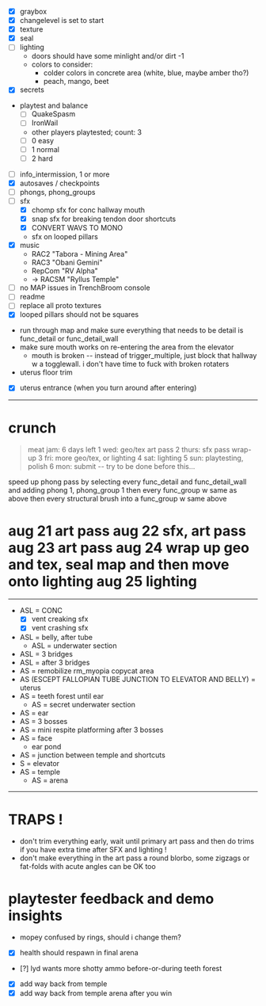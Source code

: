 - [x] graybox
- [x] changelevel is set to start
- [x] texture
- [x] seal
- [ ] lighting
  - doors should have some minlight and/or dirt -1
  - colors to consider:
    - colder colors in concrete area (white, blue, maybe amber tho?)
    - peach, mango, beet
- [x] secrets
- playtest and balance
  - [ ] QuakeSpasm
  - [ ] IronWail
  - other players playtested; count: 3
  - [ ] 0 easy
  - [ ] 1 normal
  - [ ] 2 hard
- [ ] info_intermission, 1 or more
- [x] autosaves / checkpoints
- [ ] phongs, phong_groups
- [ ] sfx
  - [x] chomp sfx for conc hallway mouth
  - [x] snap sfx for breaking tendon door shortcuts
  - [x] CONVERT WAVS TO MONO
  - sfx on looped pillars
- [x] music
  - RAC2 "Tabora - Mining Area"
  - RAC3 "Obani Gemini"
  - RepCom "RV Alpha"
  - -> RACSM "Ryllus Temple"
- [ ] no MAP issues in TrenchBroom console
- [ ] readme
- [ ] replace all proto textures
- [x] looped pillars should not be squares
- run through map and make sure everything that needs to be detail is func_detail or func_detail_wall
- make sure mouth works on re-entering the area from the elevator
  - mouth is broken -- instead of trigger_multiple, just block that hallway w a togglewall. i don't have time to fuck with broken rotaters
- uterus floor trim
- [x] uterus entrance (when you turn around after entering)

---

# crunch

> meat jam: 6 days left
> 1 wed: geo/tex art pass
> 2 thurs: sfx pass wrap-up
> 3 fri: more geo/tex, or lighting
> 4 sat: lighting
> 5 sun: playtesting, polish
> 6 mon: submit -- try to be done before this...

speed up phong pass by selecting every func_detail and func_detail_wall and adding phong 1, phong_group 1
then every func_group w same as above
then every structural brush into a func_group w same above

aug 21
art pass
aug 22
sfx, art pass
aug 23
art pass
aug 24
wrap up geo and tex, seal map and then move onto lighting
aug 25
lighting
==

---

- ASL = CONC
  - [x] vent creaking sfx
  - [x] vent crashing sfx
- ASL = belly, after tube
  - ASL = underwater section
- ASL = 3 bridges
- ASL = after 3 bridges
- AS = remobilize rm_myopia copycat area
- AS (ESCEPT FALLOPIAN TUBE JUNCTION TO ELEVATOR AND BELLY) = uterus
- AS = teeth forest until ear
  - AS = secret underwater section
- AS = ear
- AS = 3 bosses
- AS = mini respite platforming after 3 bosses
- AS = face
  - ear pond
- AS = junction between temple and shortcuts
- S = elevator
- AS = temple
  - AS = arena

---

# TRAPS !

- don't trim everything early, wait until primary art pass and then do trims if you have extra time after SFX and lighting !
- don't make everything in the art pass a round blorbo, some zigzags or fat-folds with acute angles can be OK too

# playtester feedback and demo insights

- mopey confused by rings, should i change them?
- [x] health should respawn in final arena
- [?] lyd wants more shotty ammo before-or-during teeth forest
- [x] add way back from temple
- [x] add way back from temple arena after you win

